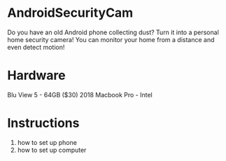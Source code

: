 # AndroidSecurityCam
Do you have an old Android phone collecting dust? Turn it into a personal home security camera! You can monitor your home from a distance and even detect motion!

# Hardware
Blu View 5 - 64GB ($30)
2018 Macbook Pro - Intel

# Instructions
1. how to set up phone
2. how to set up computer
